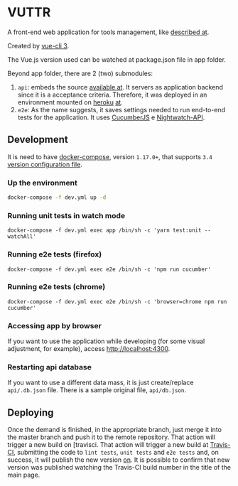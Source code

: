 # VUTTR

A front-end web application for tools management, like [described at](https://www.notion.so/Front-end-c12adcdbe7a1425dbfbcd5a397b4ff10).

Created by [vue-cli 3](https://cli.vuejs.org/).

The Vue.js version used can be watched at package.json file in app folder.

Beyond app folder, there are 2 (two) submodules:
1. `api`: embeds the source [available at](https://gitlab.com/bossabox/challenge-fake-api). It servers as application backend since it is a acceptance criteria. Therefore, it was deployed in an environment mounted on [heroku](https://heroku.com) [at](https://vuttr-rest-api.herokuapp.com/).
2. `e2e`: As the name suggests, it saves settings needed to run end-to-end tests for the application. It uses [CucumberJS](https://cucumber.io/) e [Nightwatch-API](https://nightwatch-api.netlify.com/).

## Development

It is need to have [docker-compose](https://docs.docker.com/compose/), version `1.17.0+`, that supports `3.4` [version configuration file](https://docs.docker.com/compose/compose-file/).

### Up the environment
```bash
docker-compose -f dev.yml up -d
```
### Running unit tests in watch mode
```
docker-compose -f dev.yml exec app /bin/sh -c 'yarn test:unit --watchAll'
```
### Running e2e tests (firefox)
```
docker-compose -f dev.yml exec e2e /bin/sh -c 'npm run cucumber'
```
### Running e2e tests (chrome)
```
docker-compose -f dev.yml exec e2e /bin/sh -c 'browser=chrome npm run cucumber'
```
### Accessing app by browser

If you want to use the application while developing (for some visual adjustment, for example), access [http://localhost:4300](http//localhost:4300).

### Restarting api database

If you want to use a different data mass, it is just create/replace `api/.db.json` file. There is a sample original file, `api/db.json`.

## Deploying

Once the demand is finished, in the appropriate branch, just merge it into the master branch and push it to the remote repository. That action will trigger a new build on [travisci. That action will trigger a new build at [Travis-CI](https://travis-ci.org/vuttr-app/frontend), submitting the code to `lint tests`, `unit tests` and `e2e tests` and, on success, it will publish the new version [on](https://vuttr-app.github.io/). It is possible to confirm that new version was published watching the Travis-CI build number in the title of the main page.
